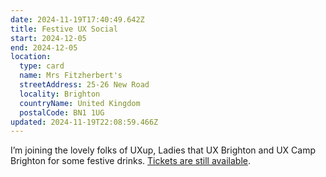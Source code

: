 ```yaml
---
date: 2024-11-19T17:40:49.642Z
title: Festive UX Social
start: 2024-12-05
end: 2024-12-05
location:
  type: card
  name: Mrs Fitzherbert's
  streetAddress: 25-26 New Road
  locality: Brighton
  countryName: United Kingdom
  postalCode: BN1 1UG
updated: 2024-11-19T22:08:59.466Z
---
```


I’m joining the lovely folks of UXup, Ladies that UX Brighton and UX Camp Brighton for some festive drinks. [Tickets are still available](https://www.eventbrite.co.uk/e/festive-ux-social-tickets-1057838606749?aff=oddtdtcreator).
